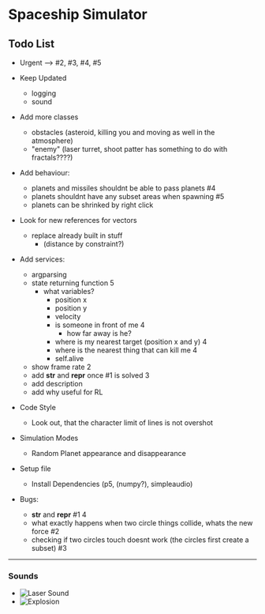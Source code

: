 # Spaceship Simulator

## Todo List

* Urgent --> #2, #3, #4, #5

* Keep Updated
  - logging
  - sound

* Add more classes
  - obstacles (asteroid, killing you and moving as well in the atmosphere)
  - "enemy" (laser turret, shoot patter has something to do with fractals????)

* Add behaviour:
  - planets and missiles shouldnt be able to pass planets #4
  - planets shouldnt have any subset areas when spawning #5
  - planets can be shrinked by right click

* Look for new references for vectors
  - replace already built in stuff
    - (distance by constraint?)

* Add services:
  - argparsing
  - state returning function 5
    - what variables?
      - position x
      - position y
      - velocity
      - is someone in front of me 4
        - how far away is he?
      - where is my nearest target (position x and y) 4
      - where is the nearest thing that can kill me 4
      - self.alive
  - show frame rate 2
  - add __str__ and __repr__ once #1 is solved 3
  - add description
  - add why useful for RL

* Code Style
  - Look out, that the character limit of lines is not overshot

* Simulation Modes
  - Random Planet appearance and disappearance

* Setup file
  - Install Dependencies (p5, (numpy?), simpleaudio)

* Bugs:
  - __str__ and __repr__ #1 4
  - what exactly happens when two circle things collide, whats the new force #2
  - checking if two circles touch doesnt work (the circles first create a subset) #3

---
### Sounds
- ![Laser Sound](https://freesound.org/people/TheDweebMan/sounds/277218/)
- ![Explosion](https://freesound.org/people/sharesynth/sounds/341238/)
